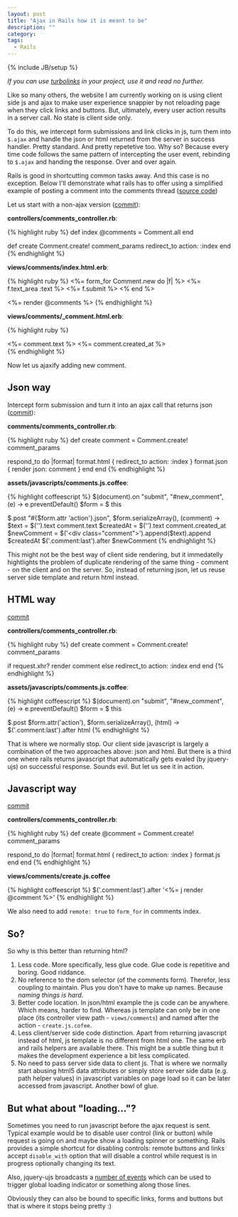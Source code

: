 ```yaml
---
layout: post
title: "Ajax in Rails how it is meant to be"
description: ""
category: 
tags:
  - Rails
---
```


{% include JB/setup %}

_If you can use [turbolinks](https://github.com/rails/turbolinks) in your project, use it and read no further._

Like so many others, the website I am currently working on is using client side js and ajax to make user experience snappier by not reloading page when they click links and buttons. But, ultimately, every user action results in a server call. No state is client side only.

To do this, we intercept form submissions and link clicks in js, turn them into `$.ajax` and handle the json or html returned from the server in success handler. Pretty standard. And pretty repetetive too. Why so? Because every time code follows the same pattern of intercepting the user event, rebinding to `$.ajax` and handing the response. Over and over again.

Rails is good in shortcutting common tasks away. And this case is no exception. Below I'll demonstrate what rails has to offer using a simplified example of posting a comment into the comments thread ([source code](https://github.com/artemave/railjax-demo))

Let us start with a non-ajax version ([commit](https://github.com/artemave/railjax-demo/commit/7df1ee54c558fc6d051cba611832c64fd224d7de)):

**controllers/comments_controller.rb**:

{% highlight ruby %}
def index
  @comments = Comment.all
end

def create
  Comment.create! comment_params
  redirect_to action: :index
end
{% endhighlight %}

**views/comments/index.html.erb**:

{% highlight ruby %}
<%= form_for Comment.new do |f| %>
  <%= f.text_area :text %>
  <%= f.submit %>
<% end %>

<%= render @comments %>
{% endhighlight %}

**views/comments/_comment.html.erb**:

{% highlight ruby %}
<div class="comment">
  <span><%= comment.text %></span>
  <span><%= comment.created_at %></span>
</div>
{% endhighlight %}

Now let us ajaxify adding new comment.

## Json way

Intercept form submission and turn it into an ajax call that returns json ([commit](https://github.com/artemave/railjax-demo/commit/84b7fd1bee5f7c20e443eb0a59b6b8dd01ca9b43)):

**comments/comments_controller.rb**:

{% highlight ruby %}
def create
  comment = Comment.create! comment_params

  respond_to do |format|
    format.html { redirect_to action: :index  }
    format.json { render json: comment }
  end
end
{% endhighlight %}

**assets/javascripts/comments.js.coffee**:

{% highlight coffeescript %}
$(document).on "submit", "#new_comment", (e) ->
  e.preventDefault()
  $form = $ this

  $.post "#{$form.attr 'action'}.json", $form.serializeArray(), (comment) ->
    $text = $('<span>').text comment.text
    $createdAt = $('<span>').text comment.created_at
    $newComment = $('<div class="comment">').append($text).append $createdAt
    $('.comment:last').after $newComment
{% endhighlight %}

This might not be the best way of client side rendering, but it immedatelly hightlights the problem of duplicate rendering of the same thing - comment - on the client and on the server. So, instead of returning json, let us reuse server side template and return html instead.

## HTML way

[commit](https://github.com/artemave/railjax-demo/commit/dcc848f2b1294cc978a78b08dd901e3d617a2c65)

**controllers/comments_controller.rb**:

{% highlight ruby %}
def create
  comment = Comment.create! comment_params

  if request.xhr?
    render comment
  else
    redirect_to action: :index
  end
end
{% endhighlight %}

**assets/javascripts/comments.js.coffee**:

{% highlight coffeescript %}
$(document).on "submit", "#new_comment", (e) ->
  e.preventDefault()
  $form = $ this

  $.post $form.attr('action'), $form.serializeArray(), (html) ->
    $('.comment:last').after html
{% endhighlight %}

That is where we normally stop. Our client side javascript is largely a combination of the two approaches above: json and html. But there is a third one where rails returns javascript that automatically gets evaled (by jquery-ujs) on successful response. Sounds evil. But let us see it in action.

## Javascript way

[commit](https://github.com/artemave/railjax-demo/commit/2d06091a06850ba997d6bbcd4ad58fbd4bb5bbb2)

**controllers/comments_controller.rb**:

{% highlight ruby %}
def create
  @comment = Comment.create! comment_params

  respond_to do |format|
    format.html { redirect_to action: :index }
    format.js
  end
end
{% endhighlight %}

**views/comments/create.js.coffee**

{% highlight coffeescript %}
$('.comment:last').after '<%= j render @comment %>'
{% endhighlight %}

We also need to add `remote: true` to `form_for` in comments index.

## So?

So why is this better than returning html?

1. Less code. More specifically, less glue code. Glue code is repetitive and boring. Good riddance.
2. No reference to the dom selector (of the comments form). Therefor, less coupling to maintain. Plus you don't have to make up names. Because _naming things is hard_.
3. Better code location. In json/html example the js code can be anywhere. Which means, harder to find. Whereas js template can only be in one place (its controller view path - `views/comments`) and named after the action - `create.js.cofee`.
4. Less client/server side code distinction. Apart from returning javascript instead of html, js template is no different from html one. The same erb and rails helpers are available there. This might be a subtle thing but it makes the development experience a bit less complicated.
5. No need to pass server side data to client js. That is where we normally start abusing html5 data attributes or simply store server side data (e.g. path helper values) in javascript variables on page load so it can be later accessed from javascript. Another bowl of glue.

## But what about "loading..."?

Sometimes you need to run javascript before the ajax request is sent. Typical example would be to disable user control (link or button) while request is going on and maybe show a loading spinner or something. Rails provides a simple shortcut for disabling controls: remote buttons and links accept `disable_with` option that will disable a control while request is in progress optionally changing its text.

Also, jquery-ujs broadcasts a [number of events](https://github.com/rails/jquery-ujs/wiki/ajax#custom-events-fired-during-data-remote-requests) which can be used to trigger global loading indicator or something along those lines. 

Obviously they can also be bound to specific links, forms and buttons but that is where it stops being pretty :)
